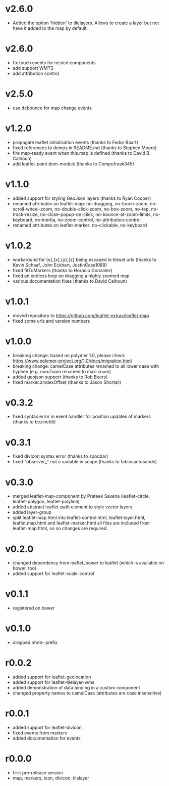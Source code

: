 v2.6.0
======
* Added the option 'hidden' to tilelayers. Allows to create a layer but not have it added to the map by default.

v2.6.0
======
* fix touch events for nested components
* add support WMTS
* add attribution control

v2.5.0
======
* use debounce for map change events

v1.2.0
======
* propagate leaflet initialisation events (thanks to Fedor Baart)
* fixed references to demos in README.md (thanks to Stephen Moore)
* fire map-ready event when this.map is defined (thanks to David B. Calhoun)
* add leaflet-point dom-module (thanks to Compufreak345)

v1.1.0
======
* added support for styling GeoJson layers (thanks to Ryan Cooper)
* renamed attributes on leaflet-map: no-dragging, no-touch-zoom, no-scroll-wheel-zoom, no-double-click-zoom, no-box-zoom, no-tap, no-track-resize, no-close-popup-on-click, no-bounce-at-zoom-limits, no-keyboard, no-inertia, no-zoom-control, no-attribution-control
* renamed attributes on leaflet-marker: no-clickable, no-keyboard

v1.0.2
======
* workaround for {s},{x},{y},{z} being escaped in tileset urls (thanks to Kevin Schaaf, John Eckhart, JustinCase1089)
* fixed fitToMarkers (thanks to Horacio Gonzalez)
* fixed an endless loop on dragging a highly zoomed map
* various documentation fixes (thanks to David Calhoun)

v1.0.1
======
* moved repository to https://github.com/leaflet-extras/leaflet-map
* fixed some urls and version numbers

v1.0.0
======
* breaking change: based on polymer 1.0, please check https://www.polymer-project.org/1.0/docs/migration.html
* breaking change: camelCase attributes renamed to all lower case with hyphen (e.g. maxZoom renamed to max-zoom)
* added geojson support (thanks to Rob Beers)
* fixed marker.zIndexOffset (thanks to Jason Shortall)

v0.3.2
======
* fixed syntax error in event handler for position updates of markers (thanks to bezineb5)

v0.3.1
======
* fixed divIcon syntax error (thanks to spoobar)
* fixed "observer_" not a variable in scope (thanks to fabiosantoscode)

v0.3.0
======
* merged leaflet-map-component by Prateek Saxena (leaflet-circle, leaflet-polygon, leaflet-polyline)
* added abstract leaflet-path element to style vector layers
* added layer-group
* split leaflet-map.html into leaflet-control.html, leaflet-layer.html, leaflet.map.html and leaflet-marker.html
  all files are included from leaflet-map.html, so no changes are required.

v0.2.0
======
* changed dependency from leaflet_bower to leaflet (which is available on bower, too)
* added support for leaflet-scale-control

v0.1.1
======
* registered on bower

v0.1.0
======
* dropped nhnb- prefix

r0.0.2
======
* added support for leaflet-geolocation
* added support for leaflet-tilelayer-wms
* added demonstration of data binding in a custom component
* changed property names to camelCase (attributes are case insensitive) 

r0.0.1
======
* added support for leaflet-divicon
* fixed events from markers
* added documentation for events

r0.0.0
======

* first pre-release version
* map, markers, icon, divicon, tilelayer
